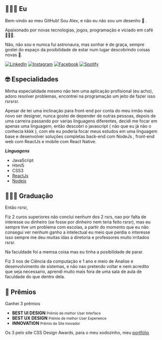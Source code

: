 ## 👨🏾‍💻 Eu

<p>Bem-vindo ao meu GitHub! Sou Alex, e não eu não sou um desenho 🤪 .</p>
<p>Apaixonado por novas tecnologias, jogos, programação e viciado em café 🤷🏾‍♂️.</p>
<p>Não, não sou e numca fui astronaura, mas sonhar é de graça, sempre gostei do espaço da posibilidade de estar num lugar descobrindo coisas novas 🚀.</p>

<a href="https://www.linkedin.com/in/alex-madeira" target="_blank"><img src="https://img.shields.io/badge/LinkedIn-%230077B5.svg?&style=flat-square&logo=linkedin&logoColor=white" alt="LinkedIn"></a>  <a href="https://www.instagram.com/alexcmadeira" target="_blank"><img src="https://img.shields.io/badge/Instagram-%23E4405F.svg?&style=flat-square&logo=instagram&logoColor=white" alt="Instagram"></a>  <a href="https://www.facebook.com/alex.c.madeira" target="_blank"><img src="https://img.shields.io/badge/Facebook-%231877F2.svg?&style=flat-square&logo=facebook&logoColor=white" alt="Facebook"></a>  <a href="https://open.spotify.com/user/12142606837" target="_blank"><img src="https://img.shields.io/badge/Spotify-%231ED760.svg?&style=flat-square&logo=spotify&logoColor=white" alt="Spotify"></a> 

## 🤓 Especialidades

<p>Minha especialidade mesmo não tem uma aplicação profisional (eu acho), adoro resolver problemas, encontrei na programação um jeito de fazer isso rsrsrsr.</p>
<p>Apesar de ter uma inclinação para front-end por conta do meu irmão mais novo ser designer, nunca gostei de depender de outras pessoas, depois de uma carreira passando por varias linguagens diferentes, decidi me focar em apenas uma linguagem, então descobri o javascript ( não que eu já não o conhecia kkkk ), com ele eu poderia focar meus estudos em uma linguagem base e desenvolver soluções completas back-end com NodeJs , front-end web com ReactJs e mobile com React Native.</p>

**_Linguagens_**

- JavaScript
- Html5
- CSS3
- [ReactJs](https://github.com/facebook/react)
- [Nodejs](https://github.com/nodejs/node)

## 👨🏾‍🎓 Graduação

<p>Então rsrsr,
<p>Fiz 2 curos superiores não conclui nenhum dos 2 rsrs, nao por falta de interesse ou dinheiro (se fosse por dinheiro nem teria feito rsrsr), mas eu sempre tive um problema com escolas, a partir do momento que eu não consegui ver nenhum ganho a intelectual eu meio que perdia o interesse isso sempre me deu muitas idas a diretoria e professores muito irritados rsrsr.</p>
<p>Na faculdade foi a memsa coisa mas eu tinha a posibilidade de parar.</p>
<p>Fiz 3 nos de Ciência da computação e 1 ano e meio de Analise e desenvolvimento de sistemas, e não nao pretendo voltar e nem acredito que seja necessario, aprendi muito mais fora de uma sala de aula de faculdade do que dentro dela.</p>

## 🏅 Prêmios

Ganhei 3 prêmios

- **BEST UI DESIGN** <small>Prêmio de melhor User Interface</small>
- **BEST UX DESIGN** <small>Prêmio de melhor User Experience</small>
- **INNOVATION** <small>Prêmio de Site Inovador</small>

Os 3 pelo site  CSS Design Awards, para o meu xodozinho, meu [portfólio](https://www.alexmadeira.com.br/)
